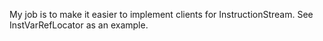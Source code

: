 My job is to make it easier to implement clients for InstructionStream. See InstVarRefLocator
as an example. 